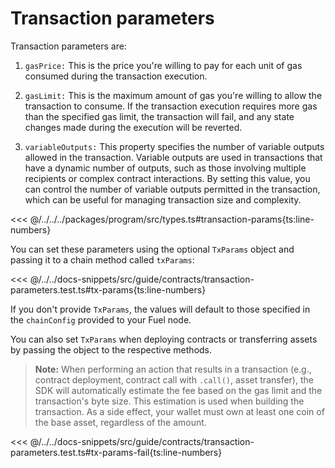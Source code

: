 # Transaction parameters

Transaction parameters are:

1. `gasPrice:` This is the price you're willing to pay for each unit of gas consumed during the transaction execution.

2. `gasLimit:` This is the maximum amount of gas you're willing to allow the transaction to consume. If the transaction execution requires more gas than the specified gas limit, the transaction will fail, and any state changes made during the execution will be reverted.

3. `variableOutputs:` This property specifies the number of variable outputs allowed in the transaction. Variable outputs are used in transactions that have a dynamic number of outputs, such as those involving multiple recipients or complex contract interactions. By setting this value, you can control the number of variable outputs permitted in the transaction, which can be useful for managing transaction size and complexity.

<<< @/../../../packages/program/src/types.ts#transaction-params{ts:line-numbers}

You can set these parameters using the optional `TxParams` object and passing it to a chain method called `txParams`:

<<< @/../../docs-snippets/src/guide/contracts/transaction-parameters.test.ts#tx-params{ts:line-numbers}

If you don't provide `TxParams`, the values will default to those specified in the `chainConfig` provided to your Fuel node.

You can also set `TxParams` when deploying contracts or transferring assets by passing the object to the respective methods.

> **Note:** When performing an action that results in a transaction (e.g., contract deployment, contract call with `.call()`, asset transfer), the SDK will automatically estimate the fee based on the gas limit and the transaction's byte size. This estimation is used when building the transaction. As a side effect, your wallet must own at least one coin of the base asset, regardless of the amount.

<<< @/../../docs-snippets/src/guide/contracts/transaction-parameters.test.ts#tx-params-fail{ts:line-numbers}
